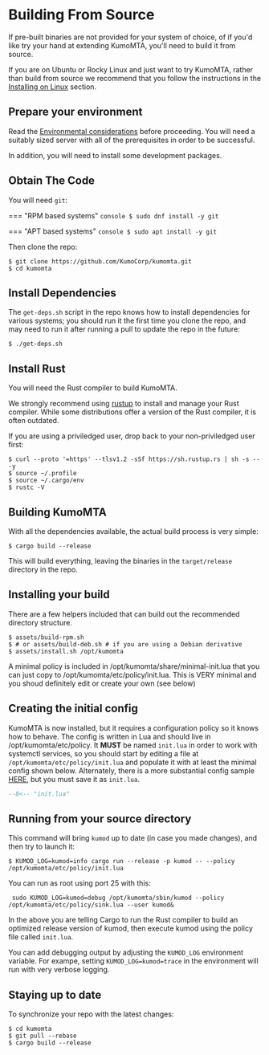 # Building From Source

If pre-built binaries are not provided for your system of choice, of if you'd
like try your hand at extending KumoMTA, you'll need to build it from source.

If you are on Ubuntu or Rocky Linux and just want to try KumoMTA, rather than
build from source we recommend that you follow the instructions in the [Installing on Linux](linux.md) section.

## Prepare your environment

Read the [Environmental considerations](environment.md) before proceeding.  You
will need a suitably sized server with all of the prerequisites in order to be
successful.

In addition, you will need to install some development packages.

## Obtain The Code

You will need `git`:

=== "RPM based systems"
    ```console
    $ sudo dnf install -y git
    ```

=== "APT based systems"
    ```console
    $ sudo apt install -y git
    ```

Then clone the repo:

```console
$ git clone https://github.com/KumoCorp/kumomta.git
$ cd kumomta
```

## Install Dependencies

The `get-deps.sh` script in the repo knows how to install dependencies for
various systems; you should run it the first time you clone the repo,
and may need to run it after running a pull to update the repo in the future:

```console
$ ./get-deps.sh
```

## Install Rust

You will need the Rust compiler to build KumoMTA.

We strongly recommend using [rustup](https://rustup.rs/) to install and manage
your Rust compiler. While some distributions offer a version of the Rust compiler,
it is often outdated.

If you are using a priviledged user, drop back to your non-priviledged user first:

```console
$ curl --proto '=https' --tlsv1.2 -sSf https://sh.rustup.rs | sh -s -- -y
$ source ~/.profile
$ source ~/.cargo/env
$ rustc -V
```

## Building KumoMTA

With all the dependencies available, the actual build process is very simple:

```console
$ cargo build --release
```

This will build everything, leaving the binaries in the `target/release`
directory in the repo.

## Installing your build
There are a few helpers included that can build out the recommended directory structure. 

```console
$ assets/build-rpm.sh
$ # or assets/build-deb.sh # if you are using a Debian derivative
$ assets/install.sh /opt/kumomta
```
A minimal policy is included in /opt/kumomta/share/minimal-init.lua that you can just copy to /opt/kumomta/etc/policy/init.lua.  This is VERY minimal and you shoud definitely edit or create your own (see below)


## Creating the initial config
KumoMTA is now installed, but it requires a configuration policy so it knows how to behave.
The config is written in Lua and should live in /opt/kumomta/etc/policy. It **MUST** be named `init.lua` in order to work with systemctl services, so you should start by editing a file at `/opt/kumomta/etc/policy/init.lua` and populate it with at least the minimal config shown below.  Alternately, there is a more substantial config sample [HERE](https://docs.kumomta.com/userguide/configuration/example/), but you must save it as `init.lua`.

```lua title="/opt/kumomta/etc/policy/init.lua"
--8<-- "init.lua"
```


## Running from your source directory

This command will bring `kumod` up to date (in case you made changes), and then try to launch it:

```console
$ KUMOD_LOG=kumod=info cargo run --release -p kumod -- --policy /opt/kumomta/etc/policy/init.lua
```

You can run as root using port 25 with this:
```
 sudo KUMOD_LOG=kumod=debug /opt/kumomta/sbin/kumod --policy /opt/kumomta/etc/policy/sink.lua --user kumod&
```

In the above you are telling Cargo to run the Rust compiler to build an
optimized release version of kumod, then execute kumod using the policy file
called `init.lua`.

You can add debugging output by adjusting the `KUMOD_LOG` environment variable.
For exampe, setting `KUMOD_LOG=kumod=trace` in the environment will run with
very verbose logging.


## Staying up to date

To synchronize your repo with the latest changes:

```console
$ cd kumomta
$ git pull --rebase
$ cargo build --release
```
